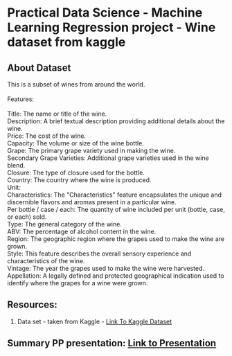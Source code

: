 <!DOCTYPE html>
<html>
<body>
    <h1>Practical Data Science - Machine Learning Regression project - Wine dataset from kaggle</h1>
    <h2>About Dataset</h2>
    <p>This is a subset of wines from around the world.<br><br>
    Features:<br><br>
    Title: The name or title of the wine.<br>
    Description: A brief textual description providing additional details about the wine.<br>
    Price: The cost of the wine.<br>
    Capacity: The volume or size of the wine bottle.<br>
    Grape: The primary grape variety used in making the wine.<br>
    Secondary Grape Varieties: Additional grape varieties used in the wine blend.<br>
    Closure: The type of closure used for the bottle.<br>
    Country: The country where the wine is produced.<br>
    Unit:<br>
    Characteristics: The "Characteristics" feature encapsulates the unique and discernible flavors and aromas present in a particular wine.<br>
    Per bottle / case / each: The quantity of wine included per unit (bottle, case, or each) sold.<br>
    Type: The general category of the wine.<br>
    ABV: The percentage of alcohol content in the wine.<br>
    Region: The geographic region where the grapes used to make the wine are grown.<br>
    Style: This feature describes the overall sensory experience and characteristics of the wine.<br>
    Vintage: The year the grapes used to make the wine were harvested.<br>
    Appellation: A legally defined and protected geographical indication used to identify where the grapes for a wine were grown.<br>
    </p>
    <h2>Resources:</h2>
    <ol>
      <li>Data set - taken from Kaggle - <a href="https://www.kaggle.com/datasets/elvinrustam/wine-dataset">
                                            Link To Kaggle Dataset
                                         </a>
      </li>
    </ol>  
    <h2>Summary PP presentation: <a href="https://docs.google.com/presentation/d/1zGfdfBoTXsvOvkfewrGETZH5XZLLSg3J/edit?usp=drive_link&ouid=104519793222140349277&rtpof=true&sd=true">Link to Presentation
                                 </a>
    </h2>
</body>
</html>
